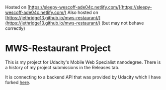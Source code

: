 Hosted on [https://sleepy-wescoff-ade04c.netlify.com/](https://sleepy-wescoff-ade04c.netlify.com/)
Also hosted on [https://jethridge13.github.io/mws-restaurant/](https://jethridge13.github.io/mws-restaurant/) (but may not behave correctly)

# MWS-Restaurant Project

This is my project for Udacity's Mobile Web Specialist nanodegree.
There is a history of my project submissions in the Releases tab.

It is connecting to a backend API that was provided by Udacity which I have forked [here](https://github.com/jethridge13/mws-restaurant-stage-3).
